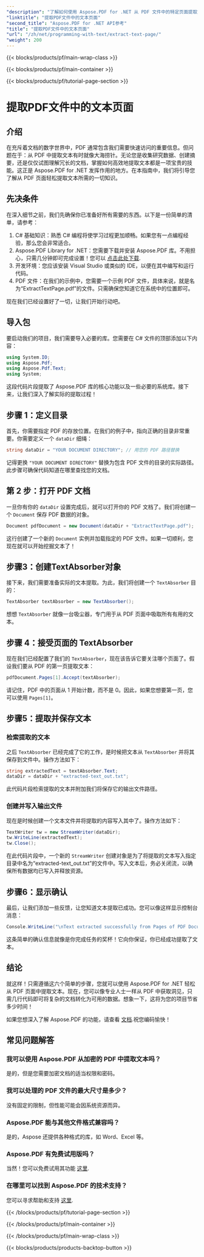 ```yaml
---
"description": "了解如何使用 Aspose.PDF for .NET 从 PDF 文件中的特定页面提取文本。"
"linktitle": "提取PDF文件中的文本页面"
"second_title": "Aspose.PDF for .NET API参考"
"title": "提取PDF文件中的文本页面"
"url": "/zh/net/programming-with-text/extract-text-page/"
"weight": 200
---
```


{{< blocks/products/pf/main-wrap-class >}}

{{< blocks/products/pf/main-container >}}

{{< blocks/products/pf/tutorial-page-section >}}

# 提取PDF文件中的文本页面

## 介绍

在充斥着文档的数字世界中，PDF 通常包含我们需要快速访问的重要信息。但问题在于：从 PDF 中提取文本有时就像大海捞针。无论您是收集研究数据、创建摘要，还是仅仅试图理解冗长的文档，掌握如何高效地提取文本都是一项宝贵的技能。这正是 Aspose.PDF for .NET 发挥作用的地方。在本指南中，我们将引导您了解从 PDF 页面轻松提取文本所需的一切知识。

## 先决条件

在深入细节之前，我们先确保你已准备好所有需要的东西。以下是一份简单的清单，请参考：

1. C# 基础知识：熟悉 C# 编程将使学习过程更加顺畅。如果您有一点编程经验，那么您会非常适合。
2. Aspose.PDF Library for .NET：您需要下载并安装 Aspose.PDF 库。不用担心，只需几分钟即可完成设置！您可以 [点击此处下载](https://releases。aspose.com/pdf/net/).
3. 开发环境：您应该安装 Visual Studio 或类似的 IDE，以便在其中编写和运行代码。
4. PDF 文件：在我们的示例中，您需要一个示例 PDF 文件，具体来说，就是名为“ExtractTextPage.pdf”的文件。只需确保您知道它在系统中的位置即可。

现在我们已经设置好了一切，让我们开始行动吧。

## 导入包

要启动我们的项目，我们需要导入必要的库。您需要在 C# 文件的顶部添加以下内容：

```csharp
using System.IO;
using Aspose.Pdf;
using Aspose.Pdf.Text;
using System;
```

这段代码片段提取了 Aspose.PDF 库的核心功能以及一些必要的系统库。接下来，让我们深入了解实际的提取过程！

## 步骤 1：定义目录

首先，你需要指定 PDF 的存放位置。在我们的例子中，指向正确的目录非常重要。你需要定义一个 `dataDir` 细绳：

```csharp
string dataDir = "YOUR DOCUMENT DIRECTORY"; // 用您的 PDF 路径替换
```

记得更换 `"YOUR DOCUMENT DIRECTORY"` 替换为包含 PDF 文件的目录的实际路径。此步骤可确保代码知道在哪里查找您的文档。

## 第 2 步：打开 PDF 文档

一旦你有你的 `dataDir` 设置完成后，就可以打开你的 PDF 文档了。我们将创建一个 `Document` 保存 PDF 数据的对象。

```csharp
Document pdfDocument = new Document(dataDir + "ExtractTextPage.pdf");
```

这行创建了一个新的 `Document` 实例并加载指定的 PDF 文件。如果一切顺利，您现在就可以开始挖掘文本了！

## 步骤3：创建TextAbsorber对象

接下来，我们需要准备实际的文本提取。为此，我们将创建一个 `TextAbsorber` 目的：

```csharp
TextAbsorber textAbsorber = new TextAbsorber();
```

想想 `TextAbsorber` 就像一台吸尘器，专门用于从 PDF 页面中吸取所有有用的文本。 

## 步骤 4：接受页面的 TextAbsorber

现在我们已经配置了我们的 `TextAbsorber`，现在该告诉它要关注哪个页面了。假设我们要从 PDF 的第一页提取文本：

```csharp
pdfDocument.Pages[1].Accept(textAbsorber);
```

请记住，PDF 中的页面从 1 开始计数，而不是 0。因此，如果您想要第一页，您可以使用 `Pages[1]`。

## 步骤5：提取并保存文本

### 检索提取的文本

之后 `TextAbsorber` 已经完成了它的工作，是时候把文本从 `TextAbsorber` 并将其保存到文件中。操作方法如下：

```csharp
string extractedText = textAbsorber.Text;
dataDir = dataDir + "extracted-text_out.txt";
```

此代码片段检索提取的文本并附加我们将保存它的输出文件路径。

### 创建并写入输出文件

现在是时候创建一个文本文件并将提取的内容写入其中了。操作方法如下：

```csharp
TextWriter tw = new StreamWriter(dataDir);
tw.WriteLine(extractedText);
tw.Close();
```

在此代码片段中，一个新的 `StreamWriter` 创建对象是为了将提取的文本写入指定目录中名为“extracted-text_out.txt”的文件中。写入文本后，务必关闭流，以确保所有数据均已写入并释放资源。

## 步骤6：显示确认

最后，让我们添加一些反馈，让您知道文本提取已成功。您可以像这样显示控制台消息：

```csharp
Console.WriteLine("\nText extracted successfully from Pages of PDF Document.\nFile saved at " + dataDir);
```

这条简单的确认信息就像是你完成任务的奖杯！它向你保证，你已经成功提取了文本。

## 结论

就这样！只需遵循这六个简单的步骤，您就可以使用 Aspose.PDF for .NET 轻松从 PDF 页面中提取文本。现在，您可以像专业人士一样从 PDF 中获取洞见，只需几行代码即可将复杂的文档转化为可用的数据。想象一下，这将为您的项目节省多少时间！

如果您想深入了解 Aspose.PDF 的功能，请查看 [文档](https://reference.aspose.com/pdf/net/).祝您编码愉快！

## 常见问题解答

### 我可以使用 Aspose.PDF 从加密的 PDF 中提取文本吗？
是的，但是您需要加密文档的适当权限和密码。

### 我可以处理的 PDF 文件的最大尺寸是多少？
没有固定的限制，但性能可能会因系统资源而异。

### Aspose.PDF 能与其他文件格式兼容吗？
是的，Aspose 还提供各种格式的库，如 Word、Excel 等。

### Aspose.PDF 有免费试用版吗？
当然！您可以免费试用其功能 [这里](https://releases。aspose.com/).

### 在哪里可以找到 Aspose.PDF 的技术支持？
您可以寻求帮助和支持 [这里](https://forum。aspose.com/c/pdf/10).

{{< /blocks/products/pf/tutorial-page-section >}}

{{< /blocks/products/pf/main-container >}}

{{< /blocks/products/pf/main-wrap-class >}}

{{< blocks/products/products-backtop-button >}}